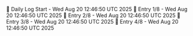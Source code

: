 📅 Daily Log Start - Wed Aug 20 12:46:50 UTC 2025
📌 Entry 1/8 - Wed Aug 20 12:46:50 UTC 2025
📌 Entry 2/8 - Wed Aug 20 12:46:50 UTC 2025
📌 Entry 3/8 - Wed Aug 20 12:46:50 UTC 2025
📌 Entry 4/8 - Wed Aug 20 12:46:50 UTC 2025
